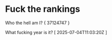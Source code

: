 # Fuck the rankings

Who the hell am I?
{ 37124747 }

What fucking year is it?
[ 2025-07-04T11:03:20Z ]
